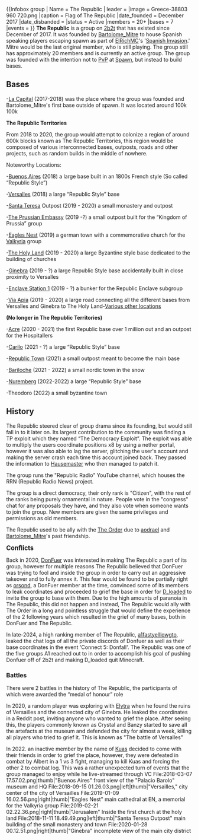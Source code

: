 {{Infobox group
| Name = The Republic
| leader =
|image = Greece-38803 960 720.png
|caption = Flag of The Republic
|date_founded = December 2017
|date_disbanded =
|status = Active
|members = 20+
|bases = 7
|events =
}}
**The Republic** is a group on [2b2t](https://2b2t.miraheze.org/wiki/2b2t) that has existed since December of 2017. It was founded by [Bartolome_Mitre](https://2b2t.miraheze.org/wiki/Bartolome_Mitre) to house Spanish speaking players escaping spawn as part of [ElRichMC](https://2b2t.miraheze.org/wiki/ElRichMC)'s '[Spanish Invasion](https://2b2t.miraheze.org/wiki/Spanish_Invasion).' Mitre would be the last original member, who is still playing. The group still has approximately 20 members and is currently an active group. The group was founded with the intention not to [PvP](https://2b2t.miraheze.org/wiki/PvP) at [Spawn](https://2b2t.miraheze.org/wiki/Spawn), but instead to build bases.

## Bases
-<u>La Capital</u> (2017-2018) was the place where the group was founded and Bartolome_Mitre's first base outside of spawn. It was located around 100k 100k

**The Republic Territories**

From 2018 to 2020, the group would attempt to colonize a region of around 600k blocks known as The Republic Territories, this region would be composed of various interconnected bases, outposts, roads and other projects, such as random builds in the middle of nowhere.

Noteworthy Locations:

-<u>Buenos Aires</u> (2018) a large base built in an 1800s French style (So called “Republic Style”)

-<u>Versalles</u> (2018) a large “Republic Style” base

-<u>Santa Teresa</u> Outpost (2019 - 2020) a small monastery and outpost

-<u>The Prussian Embassy</u> (2019 -?) a small outpost built for the “Kingdom of Prussia” group

-<u>Eagles Nest</u> (2019) a german town with a commemorative church for the [Valkyria](https://2b2t.miraheze.org/wiki/Valkyria) group

-<u>The Holy Land</u> (2019 - 2020) a large Byzantine style base dedicated to the building of churches

-<u>Ginebra</u> (2019 - ?) a large Republic Style base accidentally built in close proximity to Versalles

-<u>Enclave Station 1</u> (2019 - ?) a bunker for the Republic Enclave subgroup

-<u>Via Apia</u> (2019 - 2020) a large road connecting all the different bases from Versalles and Ginebra to The Holy Land-<u>Various other locations</u>

**(No longer in The Republic Territories)**

-<u>Acre</u> (2020 - 2021) the first Republic base over 1 million out and an outpost for the Hospitallers

-<u>Carilo</u> (2021 - ?) a large “Republic Style” base

-<u>Republic Town</u> (2021) a small outpost meant to become the main base

-<u>Bariloche</u> (2021 - 2022) a small nordic town in the snow

-<u>Nuremberg</u> (2022-2022) a large “Republic Style” base

-Theodoro (2022) a small byzantine town

## History
The Republic steered clear of group drama since its founding, but would still fall in to it later on. Its largest contribution to the community was finding a TP exploit which they named “The Democracy Exploit”. The exploit was able to multiply the users coordinate positions x8 by using a nether portal, however it was also able to lag the server, glitching the user's account and making the server crash each time this account joined back. They passed the information to [Hausemaster](https://2b2t.miraheze.org/wiki/Hausemaster) who then managed to patch it.

The group runs the "Republic Radio" YouTube channel, which houses the RRN (Republic Radio News) project.

The group is a direct democracy, their only rank is "Citizen", with the rest of the ranks being purely ornamental in nature. People vote in the "congress" chat for any proposals they have, and they also vote when someone wants to join the group. New members are given the same privileges and permissions as old members.

The Republic used to be ally with the [The Order](https://2b2t.miraheze.org/wiki/The_Order) due to [aodrael](https://2b2t.miraheze.org/wiki/aodrael) and [Bartolome_Mitre](https://2b2t.miraheze.org/wiki/Bartolome_Mitre)'s past friendship.

<big>**Conflicts**</big>

Back in 2020, [DonFuer](https://2b2t.miraheze.org/wiki/DonFuer) was interested in making The Republic a part of its group, however for multiple reasons The Republic believed that DonFuer was trying to fool and inside the group in order to carry out an aggressive takeover and to fully annex it. This fear would be found to be partially right as [orsond](https://2b2t.miraheze.org/wiki/orsond), a DonFuer member at the time, convinced some of its members to leak coordinates and proceeded to grief the base in order for [D_loaded](https://2b2t.miraheze.org/wiki/D_loaded) to invite the group to base with them. Due to the high amounts of paranoia in The Republic, this did not happen and instead, The Republic would ally with The Order in a long and pointless struggle that would define the experience of the 2 following years which resulted in the grief of many bases, both in DonFuer and The Republic.

In late-2024, a high ranking member of The Republic, [a1fastyelllowgto](https://2b2t.miraheze.org/wiki/a1fastyelllowgto), leaked the chat logs of all the private discords of Donfuer as well as their base coordinates in the event 'Connect 5: Donfall'. The Republic was one of the five groups A1 reached out to in order to accomplish his goal of pushing Donfuer off of 2b2t and making D_loaded quit Minecraft.

### Battles
There were 2 battles in the history of The Republic, the participants of which were awarded the “medal of honour” role

In 2020, a random player was exploring with [Elytra](https://2b2t.miraheze.org/wiki/Elytra) when he found the ruins of Versailles and the connected city of Ginebra. He leaked the coordinates in a Reddit post, inviting anyone who wanted to grief the place. After seeing this, the players commonly known as Crystal and Banzy started to save all the artefacts at the museum and defended the city for almost a week, killing all players who tried to grief it. This is known as "The battle of Versalles"

In 2022. an inactive member by the name of [Kuas](https://2b2t.miraheze.org/wiki/Kuas) decided to come with their friends in order to grief the place, however, they were defeated in combat by Albert in a 1 vs 3 fight, managing to kill Kuas and forcing the other 2 to combat log. This was a rather unexpected turn of events that the group managed to enjoy while he live-streamed through VC<gallery>
File:2018-03-07 17.57.02.png|thumb|"Buenos Aires" front view of the "Palacio Barolo" museum and HQ
File:2018-09-15 01.26.03.png|left|thumb|"Versailles," city center of the city of Versailles
File:2019-01-09 16.02.56.png|right|thumb|"Eagles Nest" main cathedral at EN, a memorial for the Valkyria group
File:2019-02-21 02.22.36.png|right|thumb|"Jerusalem" Inside the first church at the holy land
File:2018-11-11 18.49.49.png|left|thumb|"Santa Teresa Outpost" main building of the small monastery and town
File:2020-01-28 00.12.51.png|right|thumb|"Ginebra" incomplete view of the main city district
</gallery>